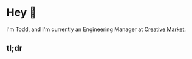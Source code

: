 # Hey 👋

I'm Todd, and I'm currently an Engineering Manager at [Creative Market](https://creativemarket.com).

## tl;dr
